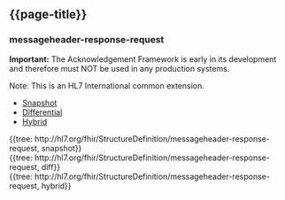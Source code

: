 ## {{page-title}}

### messageheader-response-request

<div markdown="span" class="alert alert-warning" role="alert"><i class="fa fa-warning"></i><b> Important:</b> The Acknowledgement Framework is early in its development and therefore must NOT be used in any production systems. </div>

Note: This is an HL7 International common extension. <br />

<div class="nhsd-!t-margin-bottom-6">
    <ul class="nav nav-tabs" role="tablist">
        <li role="presentation"  class="active">
            <a href="#Snapshot" role="tab" data-toggle="tab">Snapshot</a>
        </li>
        <li role="presentation">
            <a href="#Differential" role="tab" data-toggle="tab">Differential</a>
        </li>
        <li role="presentation">
            <a href="#Hybrid" role="tab" data-toggle="tab">Hybrid</a>
        </li>
    </ul>
    <div class="tab-content snippet">
        <div id="Snapshot" role="tabpanel" class="tab-pane active">
          {{tree: http://hl7.org/fhir/StructureDefinition/messageheader-response-request, snapshot}}
        </div>
        <div id="Differential" role="tabpanel" class="tab-pane">
         {{tree: http://hl7.org/fhir/StructureDefinition/messageheader-response-request, diff}}
        </div>
        <div id="Hybrid" role="tabpanel" class="tab-pane">
         {{tree: http://hl7.org/fhir/StructureDefinition/messageheader-response-request, hybrid}}
        </div>
	</div>
</div>

